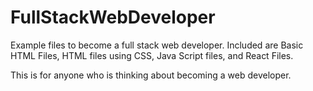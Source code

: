 # FullStackWebDeveloper
Example files to become a full stack web developer.
Included are Basic HTML Files, HTML files using CSS, Java Script files, and React Files.

This is for anyone who is thinking about becoming a web developer.
